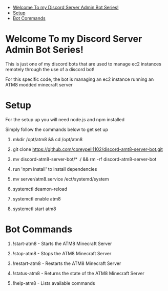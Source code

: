 - [Welcome To my Discord Server Admin Bot Series!](#welcome-to-my-discord-server-admin-bot-series)
- [Setup](#setup)
- [Bot Commands](#bot-commands)


# Welcome To my Discord Server Admin Bot Series! #

This is just one of my discord bots that are used to manage ec2 instances remotely through the use of a discord bot!

For this specific code, the bot is managing an ec2 instance running an ATM8 modded minecraft server



# Setup #

For the setup up you will need node.js and npm installed

Simply follow the commands below to get set up

1. mkdir /opt/atm8 && cd /opt/atm8

2. git clone https://github.com/coreypell1102/discord-amt8-server-bot.git
   
3. mv discord-atm8-server-bot/* ./ && rm -rf discord-atm8-server-bot
   
4. run 'npm install' to install dependencies
   
5. mv server/atm8.service /ect/systemd/system
   
6. systemctl deamon-reload
   
7. systemctl enable atm8
   
8. systemctl start atm8



# Bot Commands #

1. !start-atm8 - Starts the ATM8 Minecraft Server

2. !stop-atm8 - Stops the ATM8 Minecraft Server

3. !restart-atm8 - Restarts the ATM8 Minecraft Server

4. !status-atm8 - Returns the state of the ATM8 Minecraft Server

5. !help-atm8 - Lists available commands

